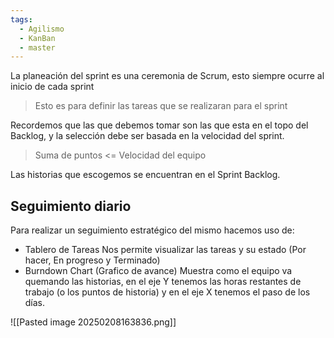 ```yaml
---
tags:
  - Agilismo
  - KanBan
  - master
---
```

La planeación del sprint es una ceremonia de Scrum, esto siempre ocurre al inicio de cada sprint

> Esto es para definir las tareas que se realizaran para el sprint

Recordemos que las que debemos tomar son las que esta en el topo del Backlog, y la selección debe ser basada en la velocidad del sprint.

> Suma de puntos <= Velocidad del equipo

Las historias que escogemos se encuentran en el Sprint Backlog.

## Seguimiento diario
Para realizar un seguimiento estratégico del mismo hacemos uso de:

- Tablero de Tareas
	Nos permite visualizar las tareas y su estado (Por hacer, En progreso y Terminado)
- Burndown Chart (Grafico de avance)
	Muestra como el equipo va quemando las historias, en el eje Y tenemos las horas restantes de trabajo (o los puntos de historia) y en el eje X tenemos el paso de los días.

![[Pasted image 20250208163836.png]]